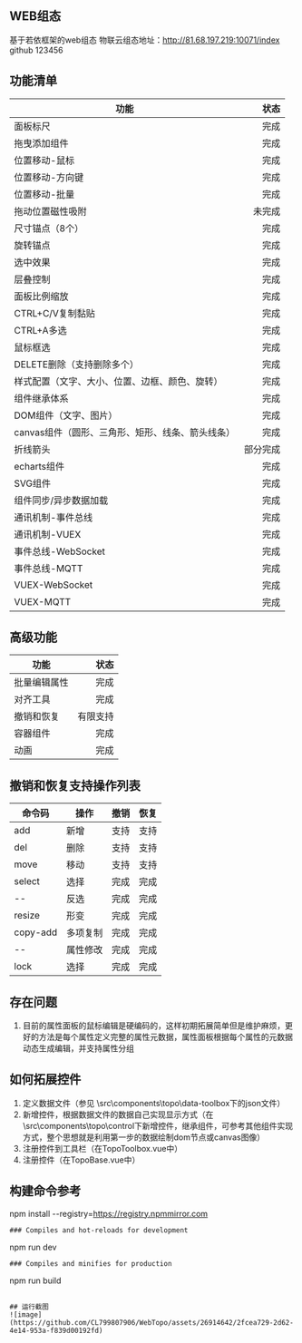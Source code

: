 ## WEB组态
基于若依框架的web组态 
物联云组态地址：http://81.68.197.219:10071/index   github 123456
## 功能清单
| 功能 | 状态 | 
| -  | -: | 
| 面板标尺 | 完成 |
| 拖曳添加组件 | 完成 |
| 位置移动-鼠标 | 完成 |
| 位置移动-方向键 | 完成 |
| 位置移动-批量 | 完成 |
| 拖动位置磁性吸附 | 未完成 |
| 尺寸锚点（8个） | 完成 |
| 旋转锚点 | 完成 |
| 选中效果 | 完成 |
| 层叠控制 | 完成 |
| 面板比例缩放 | 完成 |
| CTRL+C/V复制黏贴 | 完成 |
| CTRL+A多选 | 完成 |
| 鼠标框选 | 完成 |
| DELETE删除（支持删除多个） | 完成 |
| 样式配置（文字、大小、位置、边框、颜色、旋转） | 完成 |
| 组件继承体系 | 完成 |
| DOM组件（文字、图片） | 完成 |
| canvas组件（圆形、三角形、矩形、线条、箭头线条） | 完成 |
| 折线箭头 | 部分完成 |
| echarts组件 | 完成 |
| SVG组件 | 完成 |
| 组件同步/异步数据加载 | 完成 |
| 通讯机制-事件总线 | 完成 |
| 通讯机制-VUEX | 完成 |
| 事件总线-WebSocket | 完成 |
| 事件总线-MQTT | 完成 |
| VUEX-WebSocket | 完成 |
| VUEX-MQTT | 完成 |


## 高级功能
| 功能 | 状态 | 
| -  | -: | 
| 批量编辑属性 | 完成 |
| 对齐工具 | 完成 |
| 撤销和恢复 | 有限支持 |
| 容器组件 | 完成 |
| 动画 | 完成 |

## 撤销和恢复支持操作列表
| 命令码 | 操作 | 撤销 | 恢复 | 
| -  | -  | -  | -: | 
| add | 新增 | 支持 | 支持|
| del | 删除 | 支持 | 支持|
| move | 移动 | 支持 | 支持|
| select | 选择 | 完成 | 完成|
| -- | 反选 | 完成 | 完成|
| resize | 形变 | 完成 | 完成|
| copy-add | 多项复制 | 完成 | 完成|
| -- | 属性修改 | 完成 | 完成|
| lock | 选择 | 完成 | 完成|

## 存在问题
1. 目前的属性面板的鼠标编辑是硬编码的，这样初期拓展简单但是维护麻烦，更好的方法是每个属性定义完整的属性元数据，属性面板根据每个属性的元数据动态生成编辑，并支持属性分组

## 如何拓展控件
1. 定义数据文件（参见 \src\components\topo\data-toolbox下的json文件）
2. 新增控件，根据数据文件的数据自己实现显示方式（在\src\components\topo\control下新增控件，继承组件，可参考其他组件实现方式，整个思想就是利用第一步的数据绘制dom节点或canvas图像）
3. 注册控件到工具栏（在TopoToolbox.vue中）
4. 注册控件（在TopoBase.vue中）




## 构建命令参考
npm install --registry=https://registry.npmmirror.com
```
### Compiles and hot-reloads for development
```
npm run dev
```
### Compiles and minifies for production
```
npm run build
```

## 运行截图
![image](https://github.com/CL799807906/WebTopo/assets/26914642/2fcea729-2d62-4e14-953a-f839d00192fd)


